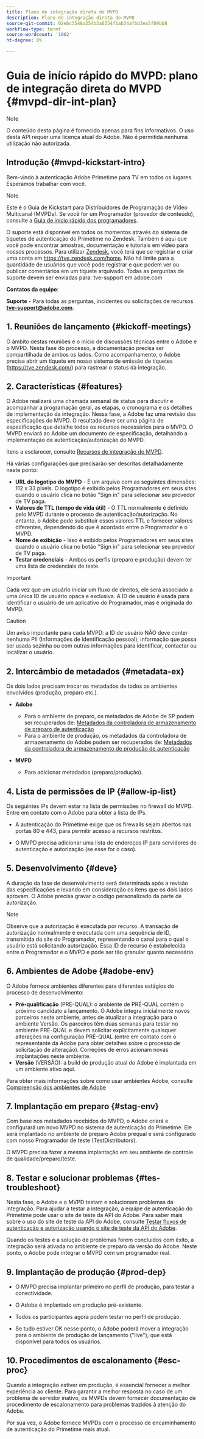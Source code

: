 ```yaml
---
title: Plano de integração direta do MVPD
description: Plano de integração direta do MVPD
source-git-commit: 02ebc3548a254b2a6554f1ab34afbb3ea5f09bb8
workflow-type: tm+mt
source-wordcount: '1062'
ht-degree: 0%

---
```


# Guia de início rápido do MVPD: plano de integração direta do MVPD {#mvpd-dir-int-plan}

>[!NOTE]
>
>O conteúdo desta página é fornecido apenas para fins informativos. O uso desta API requer uma licença atual do Adobe. Não é permitida nenhuma utilização não autorizada.

## Introdução {#mvpd-kickstart-intro}

Bem-vindo à autenticação Adobe Primetime para TV em todos os lugares.  Esperamos trabalhar com você.

>[!NOTE]
>
>Este é o Guia de Kickstart para Distribuidores de Programação de Vídeo Multicanal (MVPDs). Se você for um Programador (provedor de conteúdo), consulte a [Guia de início rápido dos programadores](/help/authentication/programmer-kickstart-guide.md).

O suporte está disponível em todos os momentos através do sistema de tíquetes de autenticação do Primetime no Zendesk. Também é aqui que você pode encontrar amostras, documentação e tutoriais em vídeo para nossos processos. Para utilizar [Zendesk](https://adobeprimetime.zendesk.com/), você terá que se registrar e criar uma conta em https://tve.zendesk.com/home. Não há limite para a quantidade de usuários que você pode registrar e que podem ver ou publicar comentários em um tíquete arquivado. Todas as perguntas de suporte devem ser enviadas para: tve-support em adobe.com

**Contatos da equipe**:

**Suporte** - Para todas as perguntas, incidentes ou solicitações de recursos **tve-support@adobe.com**.

## 1. Reuniões de lançamento {#kickoff-meetings}

O âmbito destas reuniões é o início de discussões técnicas entre o Adobe e o MVPD. Nesta fase do processo, a documentação precisa ser compartilhada de ambos os lados. Como acompanhamento, o Adobe precisa abrir um tíquete em nosso sistema de emissão de tíquetes (https://tve.zendesk.com/) para rastrear o status da integração.

## 2. Características {#features}

O Adobe realizará uma chamada semanal de status para discutir e acompanhar a programação geral, as etapas, o cronograma e os detalhes de implementação da integração. Nessa fase, a Adobe faz uma revisão das especificações do MVPD. O resultado deve ser uma página de especificação que detalhe todos os recursos necessários para o MVPD. O MVPD enviará ao Adobe um documento de especificação, detalhando a implementação de autenticação/autorização do MVPD.

Itens a esclarecer, consulte [Recursos de integração do MVPD](/help/authentication/mvpd-integr-features.md).

Há várias configurações que precisarão ser descritas detalhadamente neste ponto:

* **URL do logotipo do MVPD** - É um arquivo com as seguintes dimensões: 112 x 33 pixels. O logotipo é exibido pelos Programadores em seus sites quando o usuário clica no botão &quot;Sign in&quot; para selecionar seu provedor de TV paga.
* **Valores de TTL (tempo de vida útil)** - O TTL normalmente é definido pelo MVPD durante o processo de autenticação/autorização. No entanto, o Adobe pode substituir esses valores TTL e fornecer valores diferentes, dependendo do que é acordado entre o Programador e o MVPD.
* **Nome de exibição** - Isso é exibido pelos Programadores em seus sites quando o usuário clica no botão &quot;Sign in&quot; para selecionar seu provedor de TV paga.
* **Testar credenciais** - Ambos os perfis (preparo e produção) devem ter uma lista de credenciais de teste.

>[!IMPORTANT]
>
>Cada vez que um usuário iniciar um fluxo de direitos, ele será associado a uma única ID de usuário opaca e exclusiva.  A ID de usuário é usada para identificar o usuário de um aplicativo do Programador, mas é originada do MVPD.

>[!CAUTION]
>
>Um aviso importante para cada MVPD: a ID de usuário NÃO deve conter nenhuma PII (Informações de identificação pessoal), informação que possa ser usada sozinha ou com outras informações para identificar, contactar ou localizar o usuário.

## 2. Intercâmbio de metadados {#metadata-ex}

Os dois lados precisam trocar os metadados de todos os ambientes envolvidos (produção, preparo etc.).

* **Adobe**
   * Para o ambiente de preparo, os metadados de Adobe de SP podem ser recuperados de: [Metadados da controladora de armazenamento de preparo de autenticação](https://sp.auth-staging.adobe.com/sp/metadata)
   * Para o ambiente de produção, os metadados da controladora de armazenamento do Adobe podem ser recuperados de: [Metadados da controladora de armazenamento de produção de autenticação](https://sp.auth.adobe.com/sp/metadata)

* **MVPD**
   * Para adicionar metadados (preparo/produção).

## 4. Lista de permissões de IP {#allow-ip-list}

Os seguintes IPs devem estar na lista de permissões no firewall do MVPD. Entre em contato com o Adobe para obter a lista de IPs.

* A autenticação do Primetime exige que os firewalls sejam abertos nas portas 80 e 443, para permitir acesso a recursos restritos.

* O MVPD precisa adicionar uma lista de endereços IP para servidores de autenticação e autorização (se esse for o caso).

## 5. Desenvolvimento {#deve}

A duração da fase de desenvolvimento será determinada após a revisão das especificações e levando em consideração os itens que os dois lados aprovam. O Adobe precisa gravar o código personalizado da parte de autorização.

>[!NOTE]
>
>Observe que a autorização é executada por recurso. A transação de autorização normalmente é executada com uma sequência de ID, transmitida do site do Programador, representando o canal para o qual o usuário está solicitando autorização. Essa ID de recurso é estabelecida entre o Programador e o MVPD e pode ser tão granular quanto necessário.

## 6. Ambientes de Adobe {#adobe-env}

O Adobe fornece ambientes diferentes para diferentes estágios do processo de desenvolvimento:

* **Pré-qualificação** (PRÉ-QUAL): o ambiente de PRÉ-QUAL contém o próximo candidato a lançamento. O Adobe integra inicialmente novos parceiros neste ambiente, antes de atualizar a integração para o ambiente Versão. Os parceiros têm duas semanas para testar no ambiente PRÉ-QUAL e devem solicitar explicitamente quaisquer alterações na configuração PRÉ-QUAL (entre em contato com o representante da Adobe para obter detalhes sobre o processo de solicitação de alteração). Correções de erros acionam novas implantações neste ambiente.
* **Versão** (VERSÃO): a build de produção atual do Adobe é implantada em um ambiente ativo aqui.

Para obter mais informações sobre como usar ambientes Adobe, consulte [Compreensão dos ambientes de Adobe](/help/authentication/understanding-the-adobe-environments.md)

## 7. Implantação em preparo {#stag-env}

Com base nos metadados recebidos do MVPD, o Adobe criará e configurará um novo MVPD no sistema de autenticação do Primetime. Ele será implantado no ambiente de preparo Adobe prequal e será configurado com nosso Programador de teste (TestDistributors).

O MVPD precisa fazer a mesma implantação em seu ambiente de controle de qualidade/preparo/teste.

## 8. Testar e solucionar problemas {#tes-troubleshoot}

Nesta fase, o Adobe e o MVPD testam e solucionam problemas da integração. Para ajudar a testar a integração, a equipe de autenticação do Primetime pode usar o site de teste da API do Adobe. Para saber mais sobre o uso do site de teste da API do Adobe, consulte [Testar fluxos de autenticação e autorização usando o site de teste da API do Adobe](/help/authentication/test-authn-authz-flows-using-adobes-api-test-site.md).

Quando os testes e a solução de problemas forem concluídos com êxito, a integração será ativada no ambiente de preparo da versão do Adobe. Neste ponto, o Adobe pode integrar o MVPD com um programador real.

## 9. Implantação de produção {#prod-dep}

* O MVPD precisa implantar primeiro no perfil de produção, para testar a conectividade.

* O Adobe é implantado em produção pré-existente.

* Todos os participantes agora podem testar no perfil de produção.

* Se tudo estiver OK nesse ponto, o Adobe poderá mover a integração para o ambiente de produção de lançamento (&quot;live&quot;), que está disponível para todos os usuários.

## 10. Procedimentos de escalonamento {#esc-proc}

Quando a integração estiver em produção, é essencial fornecer a melhor experiência ao cliente. Para garantir a melhor resposta no caso de um problema de servidor inativo, os MVPDs devem fornecer documentação de procedimento de escalonamento para problemas trazidos à atenção do Adobe.

Por sua vez, o Adobe fornece MVPDs com o processo de encaminhamento de autenticação do Primetime mais atual.


<!--- [!RELATEDINFORMATION]
>
>* [Programmer Kickstart Guide](/help/authentication/programmer-kickstart-guide.md)
>* [MVPD Integration Guide](/help/authentication/mvpd-integr-features.md)
-->
